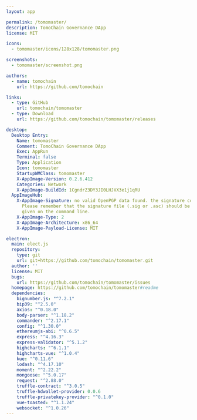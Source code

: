 ```yaml
---
layout: app

permalink: /tomomaster/
description: TomoChain Governance DApp
license: MIT

icons:
  - tomomaster/icons/128x128/tomomaster.png

screenshots:
  - tomomaster/screenshot.png

authors:
  - name: tomochain
    url: https://github.com/tomochain

links:
  - type: GitHub
    url: tomochain/tomomaster
  - type: Download
    url: https://github.com/tomochain/tomomaster/releases

desktop:
  Desktop Entry:
    Name: tomomaster
    Comment: TomoChain Governance DApp
    Exec: AppRun
    Terminal: false
    Type: Application
    Icon: tomomaster
    StartupWMClass: tomomaster
    X-AppImage-Version: 0.2.6.412
    Categories: Network
    X-AppImage-BuildId: 1CgndrZ3DY3JI0LHJVX3e1j1qRU
  AppImageHub:
    X-AppImage-Signature: no valid OpenPGP data found. the signature could not be verified.
      Please remember that the signature file (.sig or .asc) should be the first file
      given on the command line.
    X-AppImage-Type: 2
    X-AppImage-Architecture: x86_64
    X-AppImage-Payload-License: MIT

electron:
  main: elect.js
  repository:
    type: git
    url: git+https://github.com/tomochain/tomomaster.git
  author: ''
  license: MIT
  bugs:
    url: https://github.com/tomochain/tomomaster/issues
  homepage: https://github.com/tomochain/tomomaster#readme
  dependencies:
    bignumber.js: "^7.2.1"
    bip39: "^2.5.0"
    axios: "^0.18.0"
    body-parser: "^1.18.2"
    commander: "^2.17.1"
    config: "^1.30.0"
    ethereumjs-abi: "^0.6.5"
    express: "^4.16.3"
    express-validator: "^5.1.2"
    highcharts: "^6.1.1"
    highcharts-vue: "^1.0.4"
    kue: "^0.11.6"
    lodash: "^4.17.10"
    moment: "^2.22.2"
    mongoose: "^5.0.17"
    request: "^2.88.0"
    truffle-contract: "^3.0.5"
    truffle-hdwallet-provider: 0.0.6
    truffle-privatekey-provider: "^0.1.0"
    vue-toasted: "^1.1.24"
    websocket: "^1.0.26"
---
```

